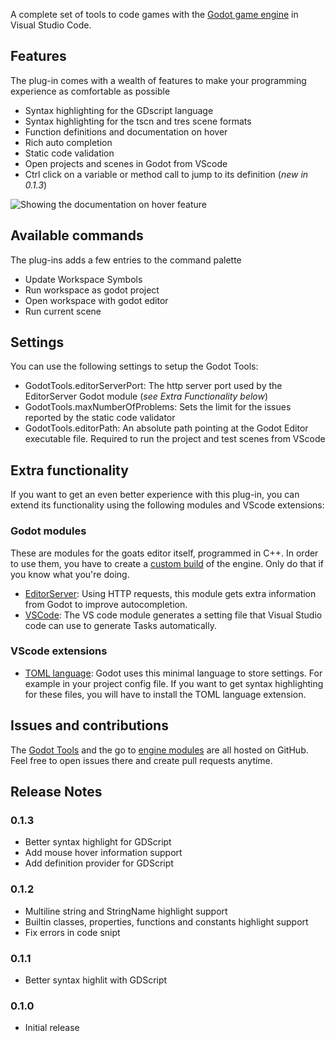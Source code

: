 A complete set of tools to code games with the [Godot game engine](http://www.godotengine.org/) in Visual Studio Code.

## Features

The plug-in comes with a wealth of features to make your programming experience as comfortable as possible

- Syntax highlighting for the GDscript language
- Syntax highlighting for the tscn and tres scene formats
- Function definitions and documentation on hover
- Rich auto completion
- Static code validation
- Open projects and scenes in Godot from VScode
- Ctrl click on a variable or method call to jump to its definition (_new in 0.1.3_)

![Showing the documentation on hover feature](https://raw.githubusercontent.com/GodotExplorer/godot-tools/master/img/documentation-on-hover.png "Method definition and docs on hover")

## Available commands

The plug-ins adds a few entries to the command palette

- Update Workspace Symbols
- Run workspace as godot project
- Open workspace with godot editor
- Run current scene

## Settings

You can use the following settings to setup the Godot Tools:

- GodotTools.editorServerPort: The http server port used by the EditorServer Godot module (_see Extra Functionality below_)
- GodotTools.maxNumberOfProblems: Sets the limit for the issues reported by the static code validator
- GodotTools.editorPath: An absolute path pointing at the Godot Editor executable file. Required to run the project and test scenes from VScode


## Extra functionality

If you want to get an even better experience with this plug-in, you can extend its functionality using the following modules and VScode extensions:

### Godot modules

These are modules for the goats editor itself, programmed in C++. In order to use them, you have to create a [custom build](http://docs.godotengine.org/en/stable/reference/compiling_for_windows.html) of the engine. Only do that if you know what you're doing.

- [EditorServer](https://github.com/GodotExplorer/editor-server/tree/master/editor_server): Using HTTP requests, this module gets extra information from Godot to improve autocompletion.
- [VSCode](https://github.com/GodotExplorer/editor-server/tree/master/vscode_tools): The VS code module generates a setting file that Visual Studio code can use to generate Tasks automatically.

### VScode extensions

- [TOML language](https://marketplace.visualstudio.com/items?itemName=be5invis.toml): Godot uses this minimal language to store settings. For example in your project config file. If you want to get syntax highlighting for these files, you will have to install the TOML language extension.

## Issues and contributions

The [Godot Tools](https://github.com/GodotExplorer/godot-tools) and the go to [engine modules](https://github.com/GodotExplorer/editor-server) are all hosted on GitHub. Feel free to open issues there and create pull requests anytime.

## Release Notes

### 0.1.3

- Better syntax highlight for GDScript
- Add mouse hover information support
- Add definition provider for GDScript

### 0.1.2

- Multiline string and StringName highlight support
- Builtin classes, properties, functions and constants highlight support
- Fix errors in code snipt

### 0.1.1

- Better syntax highlit with GDScript

### 0.1.0

- Initial release